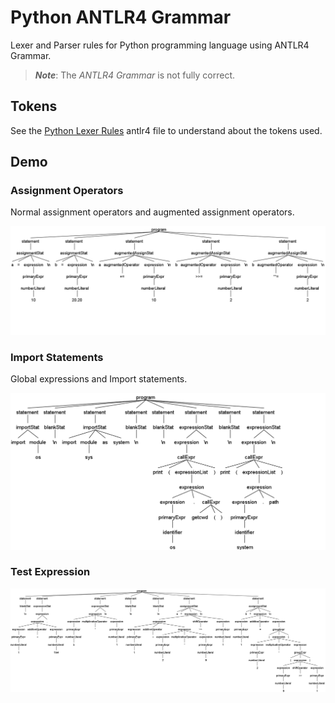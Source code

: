 # Python ANTLR4 Grammar

Lexer and Parser rules for Python programming language using ANTLR4 Grammar.

> ***Note***: The *ANTLR4 Grammar* is not fully correct.

## Tokens

See the [Python Lexer Rules](src/PythonLexerRules.g4) antlr4 file to understand about the tokens used.

## Demo

### Assignment Operators

Normal assignment operators and augmented assignment operators.

![Python Assignment Test](./img/testAssignment.png)

### Import Statements

Global expressions and Import statements.

![Python Import Test](./img/testGlobal.png)

### Test Expression

![Python Expression Statement Test](./img/testExpr.png)
